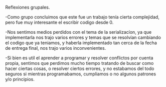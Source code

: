 Reflexiones grupales.

-Como grupo concluimos que este fue un trabajo tenía cierta complejidad, pero fue muy interesante el escribir codigo desde 0.

-Nos sentimos medios perdidos con el tema de la serializacíon, ya que implementarla nos trajo varios errores y temas que se resolvían cambiando el codigo que ya teniamos, y haberla implementado tan cerca de la fecha de entrega final, nos trajo varios inconvenientes.

-Si bien es util el aprender a programar y resolver conflictos por cuenta propia, sentimos que perdimos mucho tiempo tratando de buscar como hacer ciertas cosas, o resolver ciertos errores, y no estabamos del todo seguros si mientras programabamos, cumpliamos o no algunos patrones y/o principios.